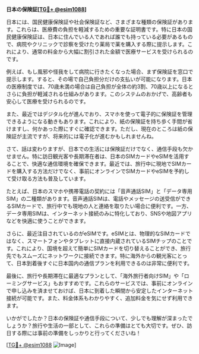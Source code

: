 **日本の保険証[[TG💪+ @esim1088](https://t.me/s/esim1088)]**

日本には、国民健康保険証や社会保険証など、さまざまな種類の保険証があります。これらは、医療費の負担を軽減するための重要な証明書です。特に日本の国民健康保険証は、日本に住んでいる人であれば誰でも持っている必要があるもので、病院やクリニックで診察を受けたり薬局で薬を購入する際に提示します。これにより、通常の料金から大幅に割引された金額で医療サービスを受けられるのです。

例えば、もし風邪や怪我をして病院に行きたくなった場合、まず保険証を窓口で提示します。すると、その場で自己負担分だけの支払いが可能になります。日本の医療制度では、70歳未満の場合は自己負担が全体の約3割、70歳以上になるとさらに負担が軽減される仕組みがあります。このシステムのおかげで、高齢者も安心して医療を受けられるのです。

また、最近ではデジタル化が進んでおり、スマホを使って電子的に保険証を管理できるようになる動きもあります。これにより、紙の保険証を持ち歩く手間が省けますし、何かあった際にすぐに確認できます。ただし、現在のところは紙の保険証が主流ですが、将来的には電子化が進むかもしれませんね。

さて、話は変わりますが、日本での生活には保険証だけでなく、通信手段も欠かせません。特に訪日観光客や長期滞在者は、日本のSIMカードやeSIMを活用することで、快適な通信環境を確保できます。最近では、旅行中に現地でSIMカードを購入する方法だけでなく、事前にオンラインでSIMカードやeSIMを予約して受け取る方法も普及しています。

たとえば、日本のスマホや携帯電話の契約には「音声通話SIM」と「データ専用SIM」の二種類があります。音声通話SIMは、電話やメッセージの送受信ができるSIMカードで、旅行中でも現地の人と連絡を取りたい場合に便利です。一方、データ専用SIMは、インターネット接続のみに特化しており、SNSや地図アプリなどを快適に使うことができます。

さらに、最近注目されているのがeSIMです。eSIMとは、物理的なSIMカードではなく、スマートフォンやタブレットに直接内蔵されているSIMチップのことです。これにより、国境を超えて簡単にSIMカードを切り替えることができ、旅行先でもスムーズにネットワークに接続できます。特に海外からの観光客にとって、日本到着後すぐに日本国内の通信プランを利用できるのは非常に便利です。

最後に、旅行や長期滞在に最適なプランとして、「海外旅行者向けSIM」や「ローミングサービス」もおすすめです。これらのサービスでは、事前にオンラインで申し込みを済ませておけば、日本に到着した瞬間から安定したインターネット接続が可能です。また、料金体系もわかりやすく、追加料金を気にせず利用できます。

いかがでしたか？日本の保険証や通信手段について、少しでも理解が深まったでしょうか？旅行や生活の一部として、これらの準備はとても大切です。ぜひ、訪日する際には事前の準備をしっかりと行ってくださいね！

[[TG💪+ @esim1088](https://t.me/s/esim1088) ![Image](https://i.postimg.cc/Y0z9fWf4/image.png)]